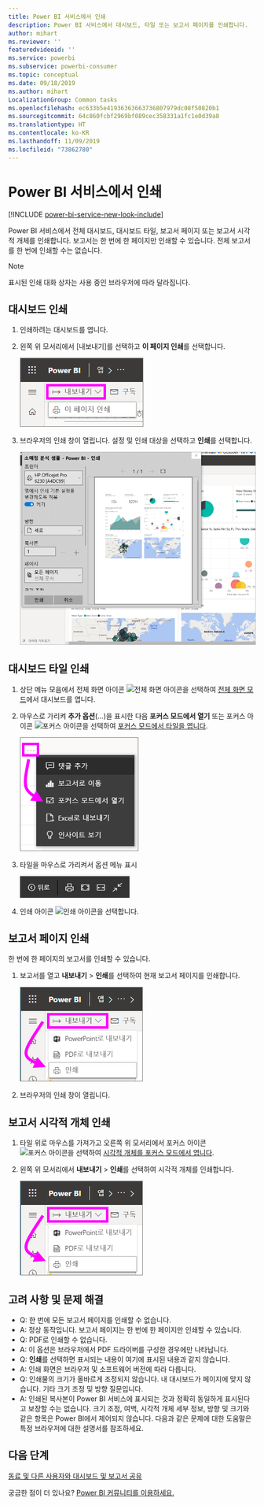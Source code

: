 ```yaml
---
title: Power BI 서비스에서 인쇄
description: Power BI 서비스에서 대시보드, 타일 또는 보고서 페이지를 인쇄합니다.
author: mihart
ms.reviewer: ''
featuredvideoid: ''
ms.service: powerbi
ms.subservice: powerbi-consumer
ms.topic: conceptual
ms.date: 09/18/2019
ms.author: mihart
LocalizationGroup: Common tasks
ms.openlocfilehash: ec633b5e41936363663736807979dc08f50820b1
ms.sourcegitcommit: 64c860fcbf2969bf089cec358331a1fc1e0d39a8
ms.translationtype: HT
ms.contentlocale: ko-KR
ms.lasthandoff: 11/09/2019
ms.locfileid: "73862780"
---
```

# <a name="printing-from-the-power-bi-service"></a>Power BI 서비스에서 인쇄

[!INCLUDE [power-bi-service-new-look-include](../includes/power-bi-service-new-look-include.md)]

Power BI 서비스에서 전체 대시보드, 대시보드 타일, 보고서 페이지 또는 보고서 시각적 개체를 인쇄합니다. 보고서는 한 번에 한 페이지만 인쇄할 수 있습니다. 전체 보고서를 한 번에 인쇄할 수는 없습니다.

   > [!NOTE]
   > 표시된 인쇄 대화 상자는 사용 중인 브라우저에 따라 달라집니다.
   > 
## <a name="print-a-dashboard"></a>대시보드 인쇄
1. 인쇄하려는 대시보드를 엽니다.
2. 왼쪽 위 모서리에서 [내보내기]를 선택하고 **이 페이지 인쇄**를 선택합니다.
   
    ![대시보드 인쇄 옵션](./media/end-user-print/power-bi-dashboard-print.png)
3. 브라우저의 인쇄 창이 열립니다. 설정 및 인쇄 대상을 선택하고 **인쇄**를 선택합니다.
   

   
    ![인쇄 대화 상자](./media/end-user-print/power-bi-print-dash.png)

## <a name="print-a-dashboard-tile"></a>대시보드 타일 인쇄
1. 상단 메뉴 모음에서 전체 화면 아이콘 ![전체 화면 아이콘](./media/end-user-print/power-bi-full-screen-icon.png)을 선택하여 [전체 화면 모드](end-user-focus.md)에서 대시보드를 엽니다.
3. 마우스로 가리켜 **추가 옵션**(...)을 표시한 다음 **포커스 모드에서 열기** 또는 포커스 아이콘 ![포커스 아이콘](./media/end-user-print/power-bi-focus-icon.png)을 선택하여 [포커스 모드에서 타일을 엽니다](end-user-focus.md).
   
    ![줄임표 메뉴](./media/end-user-print/power-bi-menu-options.png)
4. 타일을 마우스로 가리켜서 옵션 메뉴 표시
   
    ![전체 화면 옵션 메뉴](./media/end-user-print/menu-options-new.png)
4. 인쇄 아이콘 ![인쇄 아이콘](./media/end-user-print/print-icon.png)을 선택합니다.     
   

## <a name="print-a-report-page"></a>보고서 페이지 인쇄
한 번에 한 페이지의 보고서를 인쇄할 수 있습니다.

1. 보고서를 열고 **내보내기** > **인쇄**를 선택하여 현재 보고서 페이지를 인쇄합니다.
   
    ![Power BI 파일 메뉴](./media/end-user-print/power-bi-report-print.png)
3. 브라우저의 인쇄 창이 열립니다.
   


## <a name="print-a-report-visual"></a>보고서 시각적 개체 인쇄
1. 타일 위로 마우스를 가져가고 오른쪽 위 모서리에서 포커스 아이콘 ![포커스 아이콘](./media/end-user-print/power-bi-focus-icon.png)을 선택하여 [시각적 개체를 포커스 모드에서 엽니다](end-user-focus.md).

2. 왼쪽 위 모서리에서 **내보내기** > **인쇄**를 선택하여 시각적 개체를 인쇄합니다.

    ![Power BI 파일 메뉴](./media/end-user-print/power-bi-report-print.png)



## <a name="considerations-and-troubleshooting"></a>고려 사항 및 문제 해결

* Q: 한 번에 모든 보고서 페이지를 인쇄할 수 없습니다.    
* A: 정상 동작입니다. 보고서 페이지는 한 번에 한 페이지만 인쇄할 수 있습니다.
* Q: PDF로 인쇄할 수 없습니다.    
* A: 이 옵션은 브라우저에서 PDF 드라이버를 구성한 경우에만 나타납니다.    
* Q: **인쇄**를 선택하면 표시되는 내용이 여기에 표시된 내용과 같지 않습니다.    
* A: 인쇄 화면은 브라우저 및 소프트웨어 버전에 따라 다릅니다.
* Q: 인쇄물의 크기가 올바르게 조정되지 않습니다.  내 대시보드가 페이지에 맞지 않습니다. 기타 크기 조정 및 방향 질문입니다.    
* A: 인쇄된 복사본이 Power BI 서비스에 표시되는 것과 정확히 동일하게 표시된다고 보장할 수는 없습니다. 크기 조정, 여백, 시각적 개체 세부 정보, 방향 및 크기와 같은 항목은 Power BI에서 제어되지 않습니다. 다음과 같은 문제에 대한 도움말은 특정 브라우저에 대한 설명서를 참조하세요.      

## <a name="next-steps"></a>다음 단계
[동료 및 다른 사용자와 대시보드 및 보고서 공유](../service-share-dashboards.md)

궁금한 점이 더 있나요? [Power BI 커뮤니티를 이용하세요.](https://community.powerbi.com/)

